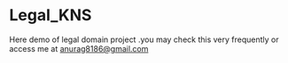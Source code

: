 # Legal_KNS
Here demo of legal domain project .you may check this very frequently or access  me at anurag8186@gmail.com
